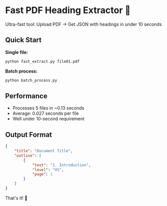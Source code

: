 # Fast PDF Heading Extractor 📄

Ultra-fast tool: Upload PDF → Get JSON with headings in under 10 seconds

## Quick Start

**Single file:**

```bash
python fast_extract.py file01.pdf
```

**Batch process:**

```bash
python batch_process.py
```

## Performance

- Processes 5 files in ~0.13 seconds
- Average: 0.027 seconds per file
- Well under 10-second requirement

## Output Format

```json
{
	"title": "Document Title",
	"outline": [
		{
			"text": "1. Introduction",
			"level": "H1",
			"page": 1
		}
	]
}
```

That's it! 🚀
